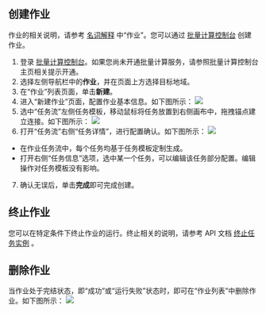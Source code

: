 ## 创建作业
作业的相关说明，请参考 [名词解释](https://cloud.tencent.com/document/product/599/10396) 中“作业”。您可以通过 [批量计算控制台](https://console.cloud.tencent.com/batch/task) 创建作业。

1. 登录 [批量计算控制台](https://console.cloud.tencent.com/batch/task)。如果您尚未开通批量计算服务，请参照批量计算控制台主页相关提示开通。
2. 选择左侧导航栏中的**作业**，并在页面上方选择目标地域。
3. 在“作业”列表页面，单击**新建**。
4. 进入“新建作业”页面，配置作业基本信息。如下图所示：
![](https://main.qcloudimg.com/raw/b5475b07644004c731a89387aa0ac33c.png)
5. 选中“任务流”左侧任务模板，移动鼠标将任务放置到右侧画布中，拖拽锚点建立连接。如下图所示：
 ![](https://mc.qcloudimg.com/static/img/8c2f1e4e4121a5beaf874425c47a243f/image.jpg)
6. 打开“任务流”右侧“任务详情”，进行配置确认。如下图所示：
![](https://main.qcloudimg.com/raw/2a59e87ccc08076b299625f2960539f3.jpg)
 + 在作业任务流中，每个任务均基于任务模板定制生成。
 + 打开右侧“任务信息”选项，选中某一个任务，可以编辑该任务部分配置。编辑操作对任务模板没有影响。
7. 确认无误后，单击**完成**即可完成创建。   
	 
## 终止作业
您可以在特定条件下终止作业的运行。终止相关的说明，请参考 API 文档 [终止任务实例](https://cloud.tencent.com/document/product/599/12688) 。

## 删除作业
当作业处于完结状态，即“成功”或“运行失败”状态时，即可在“作业列表”中删除作业。如下图所示：
![](https://main.qcloudimg.com/raw/fc7ae01e0b24190941ac23089e65bc9d.png)




